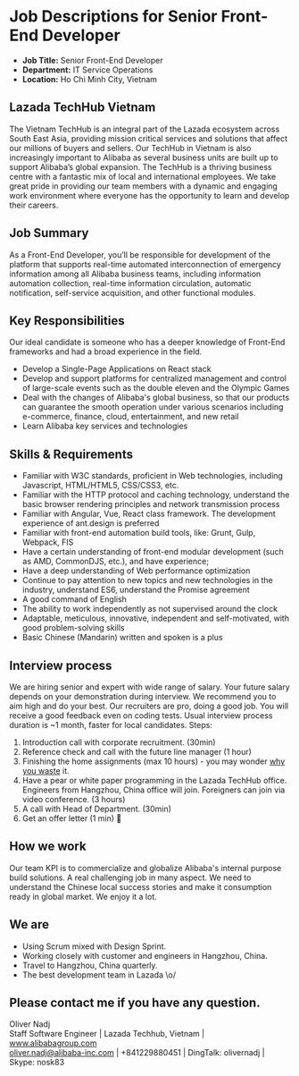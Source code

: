 # Job Descriptions for Senior Front-End Developer

- **Job Title:** Senior Front-End Developer
- **Department:** IT Service Operations
- **Location:** Ho Chi Minh City, Vietnam

## Lazada TechHub Vietnam
The Vietnam TechHub is an integral part of the Lazada ecosystem across South East Asia, providing mission critical services and solutions that affect our millions of buyers and sellers. Our TechHub in Vietnam is also increasingly important to Alibaba as several business units are built up to support Alibaba’s global expansion. The TechHub is a thriving business centre with a fantastic mix of local and international employees. We take great pride in providing our team members with a dynamic and engaging work environment where everyone has the opportunity to learn and develop their careers.

## Job Summary
As a Front-End Developer, you’ll be responsible for development of the platform that supports real-time automated interconnection of emergency information among all Alibaba business teams, including information automation collection, real-time information circulation, automatic notification, self-service acquisition, and other functional modules.

## Key Responsibilities
Our ideal candidate is someone who has a deeper knowledge of Front-End frameworks and had a broad experience in the field.
- Develop a Single-Page Applications on React stack
- Develop and support platforms for centralized management and control of large-scale events such as the double eleven and the Olympic Games
- Deal with the changes of Alibaba's global business, so that our products can guarantee the smooth operation under various scenarios including e-commerce, finance, cloud, entertainment, and new retail
- Learn Alibaba key services and technologies

## Skills & Requirements
- Familiar with W3C standards, proficient in Web technologies, including Javascript, HTML/HTML5, CSS/CSS3, etc.
- Familiar with the HTTP protocol and caching technology, understand the basic browser rendering principles and network transmission process
- Familiar with Angular, Vue, React class framework. The development experience of ant.design is preferred
- Familiar with front-end automation build tools, like: Grunt, Gulp, Webpack, FIS
- Have a certain understanding of front-end modular development (such as AMD, CommonDJS, etc.), and have experience;
- Have a deep understanding of Web performance optimization
- Continue to pay attention to new topics and new technologies in the industry, understand ES6, understand the Promise agreement
- A good command of English
- The ability to work independently as not supervised around the clock
- Adaptable, meticulous, innovative, independent and self-motivated, with good problem-solving skills
- Basic Chinese (Mandarin) written and spoken is a plus

## Interview process
We are hiring senior and expert with wide range of salary. Your future salary depends on your demonstration during interview. We recommend you to aim high and do your best.
Our recruiters are pro, doing a good job. You will receive a good feedback even on coding tests. Usual interview process duration is ~1 month, faster for local candidates.
Steps:
1. Introduction call with corporate recruitment. (30min)
2. Reference check and call with the future line manager (1 hour)
3. Finishing the home assignments (max 10 hours) - you may wonder [why you waste][whywastefewhours] it.
4. Have a pear or white paper programming in the Lazada TechHub office. Engineers from Hangzhou, China office will join.  Foreigners can join via video conference. (3 hours)
5. A call with Head of Department. (30min)
6. Get an offer letter (1 min) 🙂

## How we work
Our team KPI is to commercialize and globalize Alibaba's internal purpose build solutions. A real challenging job in many aspect. We need to understand the Chinese local success stories and make it consumption ready in global market. We enjoy it a lot.

## We are
- Using Scrum mixed with Design Sprint.
- Working closely with customer and engineers in Hangzhou, China.
- Travel to Hangzhou, China quarterly.
- The best development team in Lazada \o/

## Please contact me if you have any question.
Oliver Nadj  
Staff Software Engineer | Lazada Techhub, Vietnam | www.alibabagroup.com  
oliver.nadj@alibaba-inc.com | +841229880451 | DingTalk: olivernadj |  Skype: nosk83

[//]: # (References)
[whywastefewhours]:<https://workplace.stackexchange.com/questions/18696/given-a-homework-tasks-on-a-job-interview>
